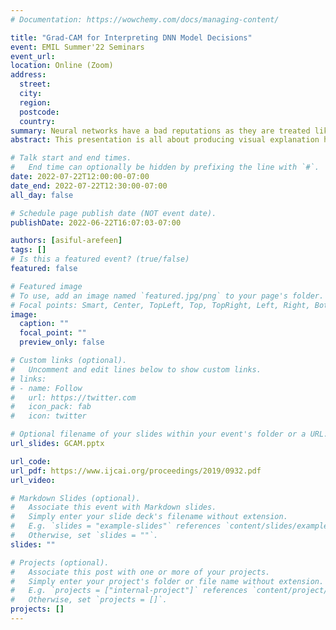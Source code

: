 ```yaml
---
# Documentation: https://wowchemy.com/docs/managing-content/

title: "Grad-CAM for Interpreting DNN Model Decisions"
event: EMIL Summer'22 Seminars
event_url:
location: Online (Zoom)
address:
  street:
  city:
  region:
  postcode:
  country:
summary: Neural networks have a bad reputations as they are treated like black boxes and lacks interpretations on the results they make. Grad-CAM can slightly interprete what is driving the model to make a decision. 
abstract: This presentation is all about producing visual explanation heat-maps that will help us understand how deep learning algorithms make decisions. We’ll see you how to interpret a dataset of cat & dog images using Grad-CAM and we can easily extend this example and use it for univariate and multivariate timeseries problems.

# Talk start and end times.
#   End time can optionally be hidden by prefixing the line with `#`.
date: 2022-07-22T12:00:00-07:00
date_end: 2022-07-22T12:30:00-07:00
all_day: false

# Schedule page publish date (NOT event date).
publishDate: 2022-06-22T16:07:03-07:00

authors: [asiful-arefeen]
tags: []
# Is this a featured event? (true/false)
featured: false

# Featured image
# To use, add an image named `featured.jpg/png` to your page's folder. 
# Focal points: Smart, Center, TopLeft, Top, TopRight, Left, Right, BottomLeft, Bottom, BottomRight.
image:
  caption: ""
  focal_point: ""
  preview_only: false

# Custom links (optional).
#   Uncomment and edit lines below to show custom links.
# links:
# - name: Follow
#   url: https://twitter.com
#   icon_pack: fab
#   icon: twitter

# Optional filename of your slides within your event's folder or a URL.
url_slides: GCAM.pptx

url_code:
url_pdf: https://www.ijcai.org/proceedings/2019/0932.pdf
url_video:

# Markdown Slides (optional).
#   Associate this event with Markdown slides.
#   Simply enter your slide deck's filename without extension.
#   E.g. `slides = "example-slides"` references `content/slides/example-slides.md`.
#   Otherwise, set `slides = ""`.
slides: ""

# Projects (optional).
#   Associate this post with one or more of your projects.
#   Simply enter your project's folder or file name without extension.
#   E.g. `projects = ["internal-project"]` references `content/project/deep-learning/index.md`.
#   Otherwise, set `projects = []`.
projects: []
---
```


